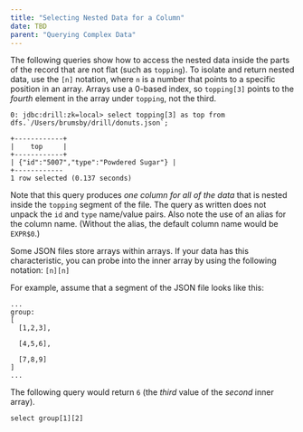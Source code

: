 ```yaml
---
title: "Selecting Nested Data for a Column"
date: TBD 
parent: "Querying Complex Data"
---
```

The following queries show how to access the nested data inside the parts of
the record that are not flat (such as `topping`). To isolate and return nested
data, use the `[n]` notation, where `n` is a number that points to a specific
position in an array. Arrays use a 0-based index, so `topping[3]` points to
the _fourth_ element in the array under `topping`, not the third.

    0: jdbc:drill:zk=local> select topping[3] as top from dfs.`/Users/brumsby/drill/donuts.json`;
  
    +------------+
    |    top     |
    +------------+
    | {"id":"5007","type":"Powdered Sugar"} |
    +------------
    1 row selected (0.137 seconds)

Note that this query produces _one column for all of the data_ that is nested
inside the `topping` segment of the file. The query as written does not unpack
the `id` and `type` name/value pairs. Also note the use of an alias for the
column name. (Without the alias, the default column name would be `EXPR$0`.)

Some JSON files store arrays within arrays. If your data has this
characteristic, you can probe into the inner array by using the following
notation: `[n][n]`

For example, assume that a segment of the JSON file looks like this:

    ...
    group:
    [
      [1,2,3],
  
      [4,5,6],
  
      [7,8,9]
    ]
    ...

The following query would return `6` (the _third_ value of the _second_ inner
array).

`select group[1][2]`
